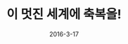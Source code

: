 ---
layout: video
title: "  이 멋진 세계에 축복을!"
dir: 이 멋진 세계에 축복을
num: 10
date: 2016-3-17
comments: true
categories:
- 2016-1
tags: [이 멋진 세계에 축복을!]
img: //api.moeni.net/img.php?img=2015/12/konosuba1.jpg
---